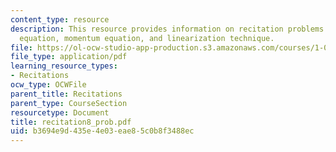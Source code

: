 ```yaml
---
content_type: resource
description: This resource provides information on recitation problems for continuity
  equation, momentum equation, and linearization technique.
file: https://ol-ocw-studio-app-production.s3.amazonaws.com/courses/1-060-engineering-mechanics-ii-spring-2006/b3694e9d435e4e03eae85c0b8f3488ec_recitation8_prob.pdf
file_type: application/pdf
learning_resource_types:
- Recitations
ocw_type: OCWFile
parent_title: Recitations
parent_type: CourseSection
resourcetype: Document
title: recitation8_prob.pdf
uid: b3694e9d-435e-4e03-eae8-5c0b8f3488ec
---
```

